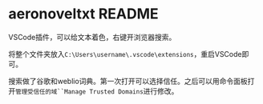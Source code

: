# aeronoveltxt README
VSCode插件，可以给文本着色，右键开浏览器搜索。

将整个文件夹放入`C:\Users\username\.vscode\extensions`，重启VSCode即可。

搜索做了谷歌和weblio词典。第一次打开可以选择信任。之后可以用命令面板打开`管理受信任的域``Manage Trusted Domains`进行修改。
